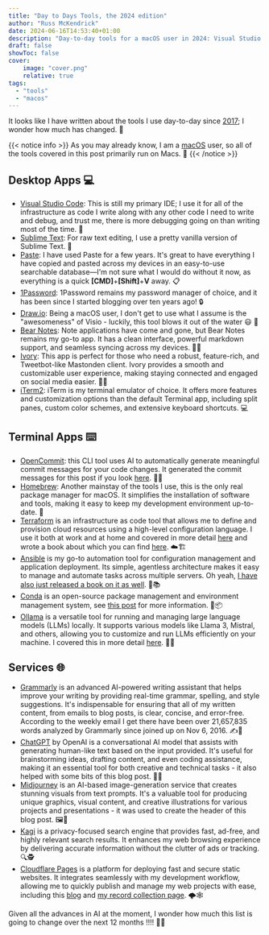 ```yaml
---
title: "Day to Days Tools, the 2024 edition"
author: "Russ McKendrick"
date: 2024-06-16T14:53:40+01:00
description: "Day-to-day tools for a macOS user in 2024: Visual Studio Code, Sublime Text, Paste, 1Password, and more. Discover essential desktop, terminal, and online services for productivity."
draft: false
showToc: false
cover:
    image: "cover.png"
    relative: true
tags:
  - "tools"
  - "macos"
---
```


It looks like I have written about the tools I use day-to-day since [2017](/2017/01/05/day-to-day-tools/); I wonder how much has changed. 🤔

{{< notice info >}}
As you may already know, I am a [macOS](/tags/macos/) user, so all of the tools covered in this post primarily run on Macs. 🍎
{{< /notice >}}

## Desktop Apps 💻

- [Visual Studio Code](https://code.visualstudio.com/): This is still my primary IDE; I use it for all of the infrastructure as code I write along with any other code I need to write and debug, and trust me, there is more debugging going on than writing most of the time. 🐛
- [Sublime Text](https://www.sublimetext.com/): For raw text editing, I use a pretty vanilla version of Sublime Text. 📝 
- [Paste](https://pasteapp.io): I have used Paste for a few years. It's great to have everything I have copied and pasted across my devices in an easy-to-use searchable database—I'm not sure what I would do without it now, as everything is a quick **[CMD]**+**[Shift]**+**V** away. 📋
- [1Password](https://1password.com/): 1Password remains my password manager of choice, and it has been since I started blogging over ten years ago! 🔒 
- [Draw.io](https://www.drawio.com/): Being a macOS user, I don't get to use what I assume is the "awesomeness" of Visio - luckily, this tool blows it out of the water 😃 🎨
- [Bear Notes](https://bear.app/): Note applications have come and gone, but Bear Notes remains my go-to app. It has a clean interface, powerful markdown support, and seamless syncing across my devices. 🐻📝 
- [Ivory](https://tapbots.com/ivory/): This app is perfect for those who need a robust, feature-rich, and Tweetbot-like Mastonden client. Ivory provides a smooth and customizable user experience, making staying connected and engaged on social media easier. 🐘💬
- [iTerm2](https://iterm2.com/): iTerm is my terminal emulator of choice. It offers more features and customization options than the default Terminal app, including split panes, custom color schemes, and extensive keyboard shortcuts. 💻

## Terminal Apps ⌨️ 

- [OpenCommit](https://github.com/di-sukharev/opencommit): this CLI tool uses AI to automatically generate meaningful commit messages for your code changes. It generated the commit messages for this post if you look [here](https://github.com/russmckendrick/blog/commits/main/). 🤖💬
- [Homebrew](https://brew.sh/): Another mainstay of the tools I use, this is the only real package manager for macOS. It simplifies the installation of software and tools, making it easy to keep my development environment up-to-date. 🍺  
- [Terraform](https://www.terraform.io/) is an infrastructure as code tool that allows me to define and provision cloud resources using a high-level configuration language. I use it both at work and at home and covered in more detail [here](/tags/terraform/) and wrote a book about which you can find [here](https://www.packtpub.com/product/infrastructure-as-code-for-beginners/9781837631636). ☁️🏗️
- [Ansible](https://www.ansible.com/) is my go-to automation tool for configuration management and application deployment. Its simple, agentless architecture makes it easy to manage and automate tasks across multiple servers. Oh yeah, [I have also just released a book on it as well](https://www.packtpub.com/product/learn-ansible-second-edition/9781835088913). 🤖📚
- [Conda](https://docs.conda.io/) is an open-source package management and environment management system, see [this post](/2024/04/06/conda-for-python-environment-management-on-macos/) for more information. 🐍📦
- [Ollama](https://ollama.com/) is a versatile tool for running and managing large language models (LLMs) locally. It supports various models like Llama 3, Mistral, and others, allowing you to customize and run LLMs efficiently on your machine. I covered this in more detail [here](/2024/03/29/running-llms-locally-with-ollama/). 🦙🧠

## Services 🌐

- [Grammarly](https://www.grammarly.com/) is an advanced AI-powered writing assistant that helps improve your writing by providing real-time grammar, spelling, and style suggestions. It's indispensable for ensuring that all of my written content, from emails to blog posts, is clear, concise, and error-free. According to the weekly email I get there have been over 21,657,835 words analyzed by Grammarly since joined up on Nov 6, 2016. ✍️🤖 
- [ChatGPT](https://www.openai.com/chatgpt) by OpenAI is a conversational AI model that assists with generating human-like text based on the input provided. It's useful for brainstorming ideas, drafting content, and even coding assistance, making it an essential tool for both creative and technical tasks - it also helped with some bits of this blog post. 💬🤖
- [Midjourney](https://www.midjourney.com/) is an AI-based image-generation service that creates stunning visuals from text prompts. It's a valuable tool for producing unique graphics, visual content, and creative illustrations for various projects and presentations - it was used to create the header of this blog post. 🖼️🤖
- [Kagi](https://kagi.com/) is a privacy-focused search engine that provides fast, ad-free, and highly relevant search results. It enhances my web browsing experience by delivering accurate information without the clutter of ads or tracking. 🔍🕵️
- [Cloudflare Pages](https://pages.cloudflare.com/) is a platform for deploying fast and secure static websites. It integrates seamlessly with my development workflow, allowing me to quickly publish and manage my web projects with ease, including this [blog](/) and [my record collection page](https://www.mckendrick.rocks/). 🌩️🕸️

Given all the advances in AI at the moment, I wonder how much this list is going to change over the next 12 months !!!! 🤯🔮